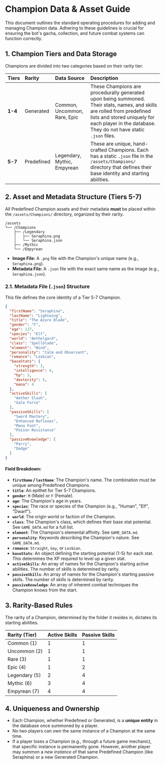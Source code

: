 ﻿# Champion Data & Asset Guide

This document outlines the standard operating procedures for adding and managing Champion data. Adhering to these guidelines is crucial for ensuring the bot's gacha, collection, and future combat systems can function correctly.

## 1. Champion Tiers and Data Storage

Champions are divided into two categories based on their rarity tier:

| Tiers   | Rarity      | Data Source                                       | Description                                                                                             |
| :------ | :---------- | :------------------------------------------------ | :------------------------------------------------------------------------------------------------------ |
| **1-4** | Generated   | Common, Uncommon, Rare, Epic                      | These Champions are procedurally generated upon being summoned. Their stats, names, and skills are rolled from predefined lists and stored uniquely for each player in the database. They do not have static `.json` files. |
| **5-7** | Predefined  | Legendary, Mythic, Empyrean                       | These are unique, hand-crafted Champions. Each has a static `.json` file in the `/assets/Champions/` directory that defines their base identity and starting abilities.                                         |

## 2. Asset and Metadata Structure (Tiers 5-7)

All Predefined Champion assets and their metadata **must** be placed within the `/assets/Champions/` directory, organized by their rarity.

```
/assets
└── /Champions
    ├── /Legendary
    │   ├── Seraphina.png
    │   └── Seraphina.json
    ├── /Mythic
    └── /Empyrean
```

-   **Image File:** A `.png` file with the Champion's unique name (e.g., `Seraphina.png`).
-   **Metadata File:** A `.json` file with the exact same name as the image (e.g., `Seraphina.json`).

### 2.1. Metadata File (`.json`) Structure

This file defines the core identity of a Tier 5-7 Champion.

```json
{
  "firstName": "Seraphina",
  "lastName": "Lightwing",
  "title": "The Azure Blade",
  "gender": "F",
  "age": 127,
  "species": "Elf",
  "world": "Aethelgard",
  "class": "Spellblade",
  "element": "Wind",
  "personality": "Calm and Observant",
  "romance": "Lesbian",
  "baseStats": {
    "strength": 3,
    "intelligence": 4,
    "hp": 3,
    "dexterity": 5,
    "mana": 4
  },
  "activeSkills": [
    "Aether Slash",
    "Gale Force"
  ],
  "passiveSkills": [
    "Sword Mastery",
    "Enhanced Reflexes",
    "Mana Font",
    "Poison Resistance"
  ],
  "passiveKnowledge": [
    "Parry",
    "Dodge"
  ]
}
```

#### Field Breakdown:

*   **`firstName` / `lastName`**: The Champion's name. The combination must be unique among Predefined Champions.
*   **`title`**: An epithet for Tier 5-7 Champions.
*   **`gender`**: `M` (Male) or `F` (Female).
*   **`age`**: The Champion's age in years.
*   **`species`**: The race or species of the Champion (e.g., "Human", "Elf", "Dwarf").
*   **`world`**: The origin world or faction of the Champion.
*   **`class`**: The Champion's class, which defines their base stat potential. See `GAME_DATA.md` for a full list.
*   **`element`**: The Champion's elemental affinity. See `GAME_DATA.md`.
*   **`personality`**: Keywords describing the Champion's nature. See `GAME_DATA.md`.
*   **`romance`**: `Straight`, `Gay`, or `Lesbian`.
*   **`baseStats`**: An object defining the starting potential (1-5) for each stat. This determines the XP required to level up a given stat.
*   **`activeSkills`**: An array of names for the Champion's starting active abilities. The number of skills is determined by rarity.
*   **`passiveSkills`**: An array of names for the Champion's starting passive skills. The number of skills is determined by rarity.
*   **`passiveKnowledge`**: An array of inherent combat techniques the Champion knows from the start.

## 3. Rarity-Based Rules

The rarity of a Champion, determined by the folder it resides in, dictates its starting abilities.

| Rarity (Tier) | Active Skills | Passive Skills |
| :------------ | :------------ | :------------- |
| Common (1)    | 1             | 1              |
| Uncommon (2)  | 1             | 1              |
| Rare (3)      | 1             | 1              |
| Epic (4)      | 1             | 2              |
| Legendary (5) | 2             | 4              |
| Mythic (6)    | 3             | 4              |
| Empyrean (7)  | 4             | 4              |

## 4. Uniqueness and Ownership

-   Each Champion, whether Predefined or Generated, is a **unique entity** in the database once summoned by a player.
-   No two players can own the same instance of a Champion at the same time.
-   If a player loses a Champion (e.g., through a future game mechanic), that specific instance is permanently gone. However, another player may summon a *new instance* of that same Predefined Champion (like Seraphina) or a new Generated Champion.